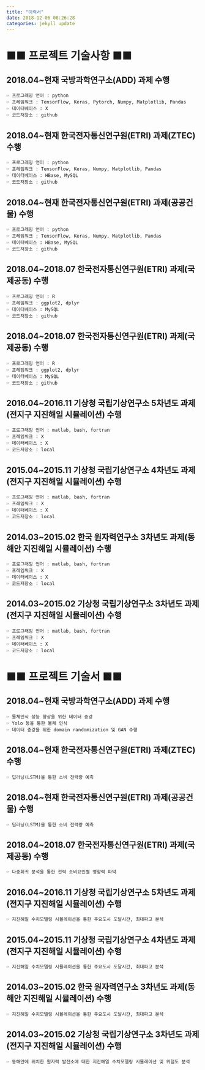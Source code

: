 ```yaml
---
title: "이력서"
date: 2018-12-06 08:26:28
categories: jekyll update
---
```


■■ 프로젝트 기술사항 ■■
======================
## 2018.04~현재 국방과학연구소(ADD) 과제 수행
	☞ 프로그래밍 언어 : python
	☞ 프레임워크 : TensorFlow, Keras, Pytorch, Numpy, Matplotlib, Pandas
	☞ 데이터베이스 : X
	☞ 코드저장소 : github

## 2018.04~현재 한국전자통신연구원(ETRI) 과제(ZTEC) 수행
	☞ 프로그래밍 언어 : python
	☞ 프레임워크 : TensorFlow, Keras, Numpy, Matplotlib, Pandas
	☞ 데이터베이스 : HBase, MySQL
	☞ 코드저장소 : github
		
## 2018.04~현재 한국전자통신연구원(ETRI) 과제(공공건물) 수행
	☞ 프로그래밍 언어 : python
	☞ 프레임워크 : TensorFlow, Keras, Numpy, Matplotlib, Pandas
	☞ 데이터베이스 : HBase, MySQL
	☞ 코드저장소 : github

## 2018.04~2018.07 한국전자통신연구원(ETRI) 과제(국제공동) 수행
	☞ 프로그래밍 언어 : R
	☞ 프레임워크 : ggplot2, dplyr
	☞ 데이터베이스 : MySQL
	☞ 코드저장소 : github

## 2018.04~2018.07 한국전자통신연구원(ETRI) 과제(국제공동) 수행
	☞ 프로그래밍 언어 : R
	☞ 프레임워크 : ggplot2, dplyr
	☞ 데이터베이스 : MySQL
	☞ 코드저장소 : github

## 2016.04~2016.11 기상청 국립기상연구소 5차년도 과제(전지구 지진해일 시뮬레이션) 수행
	☞ 프로그래밍 언어 : matlab, bash, fortran
	☞ 프레임워크 : X
	☞ 데이터베이스 : X
	☞ 코드저장소 : local

## 2015.04~2015.11 기상청 국립기상연구소 4차년도 과제(전지구 지진해일 시뮬레이션) 수행
	☞ 프로그래밍 언어 : matlab, bash, fortran
	☞ 프레임워크 : X
	☞ 데이터베이스 : X
	☞ 코드저장소 : local

## 2014.03~2015.02 한국 원자력연구소 3차년도 과제(동해안 지진해일 시뮬레이션) 수행
	☞ 프로그래밍 언어 : matlab, bash, fortran
	☞ 프레임워크 : X
	☞ 데이터베이스 : X
	☞ 코드저장소 : local

## 2014.03~2015.02 기상청 국립기상연구소 3차년도 과제(전지구 지진해일 시뮬레이션) 수행
	☞ 프로그래밍 언어 : matlab, bash, fortran
	☞ 프레임워크 : X
	☞ 데이터베이스 : X
	☞ 코드저장소 : local

■■ 프로젝트 기술서 ■■
====================
## 2018.04~현재 국방과학연구소(ADD) 과제 수행
	☞ 물체인식 성능 향상을 위한 데이터 증강
	☞ Yolo 등을 통한 물체 인식
	☞ 데이터 증강을 위한 domain randomization 및 GAN 수행

## 2018.04~현재 한국전자통신연구원(ETRI) 과제(ZTEC) 수행
	☞ 딥러닝(LSTM)을 통한 소비 전력량 예측

## 2018.04~현재 한국전자통신연구원(ETRI) 과제(공공건물) 수행
	☞ 딥러닝(LSTM)을 통한 소비 전력량 예측

## 2018.04~2018.07 한국전자통신연구원(ETRI) 과제(국제공동) 수행
	☞ 다중회귀 분석을 통한 전력 소비요인별 영향력 파악

## 2016.04~2016.11 기상청 국립기상연구소 5차년도 과제(전지구 지진해일 시뮬레이션) 수행
	☞ 지진해일 수치모델링 시뮬레이션을 통한 주요도시 도달시간, 최대파고 분석

## 2015.04~2015.11 기상청 국립기상연구소 4차년도 과제(전지구 지진해일 시뮬레이션) 수행
	☞ 지진해일 수치모델링 시뮬레이션을 통한 주요도시 도달시간, 최대파고 분석

## 2014.03~2015.02 한국 원자력연구소 3차년도 과제(동해안 지진해일 시뮬레이션) 수행
	☞ 지진해일 수치모델링 시뮬레이션을 통한 주요도시 도달시간, 최대파고 분석

## 2014.03~2015.02 기상청 국립기상연구소 3차년도 과제(전지구 지진해일 시뮬레이션) 수행
	☞ 동해안에 위치한 원자력 발전소에 대한 지진해일 수치모델링 시뮬레이션 및 위험도 분석

